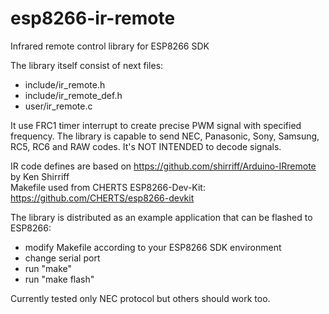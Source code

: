 # esp8266-ir-remote
Infrared remote control library for ESP8266 SDK

The library itself consist of next files:

 - include/ir_remote.h
 - include/ir_remote_def.h
 - user/ir_remote.c

It use FRC1 timer interrupt to create precise PWM signal with specified frequency. The library is capable to send NEC, Panasonic, Sony, Samsung, RC5, RC6 and RAW codes. It's NOT INTENDED to decode signals.

IR code defines are based on https://github.com/shirriff/Arduino-IRremote by Ken Shirriff  
Makefile used from CHERTS ESP8266-Dev-Kit: https://github.com/CHERTS/esp8266-devkit

The library is distributed as an example application that can be flashed to ESP8266:

 - modify Makefile according to your ESP8266 SDK environment
 - change serial port
 - run "make"
 - run "make flash"

Currently tested only NEC protocol but others should work too.
